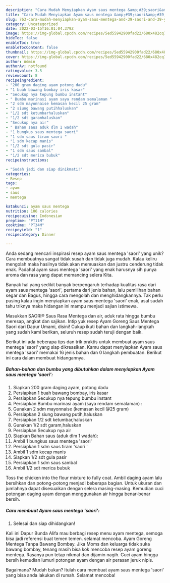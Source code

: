 ```yaml
---
description: "Cara Mudah Menyiapkan Ayam saus mentega &amp;#39;saori&amp;#39; yang Mantap"
title: "Cara Mudah Menyiapkan Ayam saus mentega &amp;#39;saori&amp;#39; yang Mantap"
slug: 763-cara-mudah-menyiapkan-ayam-saus-mentega-and-39-saori-and-39-yang-mantap
category: Uncategorized
date: 2022-03-15T16:01:04.379Z
image: https://img-global.cpcdn.com/recipes/5ed55942900fad22/680x482cq70/ayam-saus-mentega-saori-foto-resep-utama.jpg
hideToc: false
enableToc: true
enableTocContent: false
thumbnail: https://img-global.cpcdn.com/recipes/5ed55942900fad22/680x482cq70/ayam-saus-mentega-saori-foto-resep-utama.jpg
cover: https://img-global.cpcdn.com/recipes/5ed55942900fad22/680x482cq70/ayam-saus-mentega-saori-foto-resep-utama.jpg
author: Admin
authorAv: notfound
ratingvalue: 3.5
reviewcount: 8
recipeingredient:
- "200 gram daging ayam potong dadu"
- "1 buah bawang bombay iris kasar"
- "Secukup nya tepung bumbu instant"
- " Bumbu marinasi ayam saya rendam semalaman "
- "2 sdm mayonnaise kemasan kecil 25 gram"
- "2 siung bawang putihhaluskan"
- "1/2 sdt ketumbarhaluskan"
- "1/2 sdt garamhaluskan"
- "Secukup nya air"
- " Bahan saus aduk dlm 1 wadah"
- "1 bungkus saus mentega saori"
- "1 sdm saus tiram saori "
- "1 sdm kecap manis"
- "1/2 sdt gula pasir"
- "1 sdm saus sambal"
- "1/2 sdt merica bubuk"
recipeinstructions:

- "Sudah jadi dan siap dinikmati!"
categories:
- Resep
tags:
- ayam
- saus
- mentega

katakunci: ayam saus mentega 
nutrition: 106 calories
recipecuisine: Indonesian
preptime: "PT11M"
cooktime: "PT34M"
recipeyield: "1"
recipecategory: Dinner

---
```





Anda sedang mencari inspirasi resep ayam saus mentega &#39;saori&#39; yang unik? Cara membuatnya sangat tidak susah dan tidak juga mudah. Kalau keliru mengolah maka hasilnya tidak akan memuaskan dan justru cenderung tidak enak. Padahal ayam saus mentega &#39;saori&#39; yang enak harusnya sih punya aroma dan rasa yang dapat memancing selera Kita.





Banyak hal yang sedikit banyak berpengaruh terhadap kualitas rasa dari ayam saus mentega &#39;saori&#39;, pertama dari jenis bahan, lalu pemilihan bahan segar dan Bagus, hingga cara mengolah dan menghidangkannya. Tak perlu pusing kalau ingin menyiapkan ayam saus mentega &#39;saori&#39; enak,      asal sudah tahu triknya maka hidangan ini mampu menjadi sajian istimewa.














Masukkan SAORI® Saus Rasa Mentega dan air, aduk rata hingga bumbu meresap, angkat dan sajikan. Intip yuk resep Ayam Goreng Saus Mentega Saori dari Dapur Umami, disini! Cukup ikuti bahan dan langkah-langkah yang sudah kami berikan, seluruh resep sudah teruji dengan baik.






Berikut ini ada beberapa tips dan trik praktis untuk membuat ayam saus mentega &#39;saori&#39; yang siap dikreasikan. Kamu dapat menyiapkan Ayam saus mentega &#39;saori&#39; memakai 16 jenis bahan dan 0 langkah pembuatan. Berikut ini cara dalam membuat hidangannya.

<!--inarticleads1-->

##### Bahan-bahan dan bumbu yang dibutuhkan dalam menyiapkan Ayam saus mentega &#39;saori&#39;:

1. Siapkan 200 gram daging ayam, potong dadu
1. Persiapkan 1 buah bawang bombay, iris kasar
1. Persiapkan Secukup nya tepung bumbu instant
1. Persiapkan  Bumbu marinasi ayam (saya rendam semalaman) :
1. Gunakan 2 sdm mayonnaise (kemasan kecil @25 gram)
1. Persiapkan 2 siung bawang putih,haluskan
1. Persiapkan 1/2 sdt ketumbar,haluskan
1. Gunakan 1/2 sdt garam,haluskan
1. Persiapkan Secukup nya air
1. Siapkan  Bahan saus (aduk dlm 1 wadah):
1. Ambil 1 bungkus saus mentega &#39;saori&#39;
1. Persiapkan 1 sdm saus tiram &#39;saori &#39;
1. Ambil 1 sdm kecap manis
1. Siapkan 1/2 sdt gula pasir
1. Persiapkan 1 sdm saus sambal
1. Ambil 1/2 sdt merica bubuk


Toss the chicken into the flour mixture to fully coat. Ambil daging ayam lalu bersihkan dan potong-potong menjadi beberapa bagian. Untuk ukuran dan jumlahnya dapat disesuaikan dengan selera masing-masing. Kemudian cuci potongan daging ayam dengan menggunakan air hingga benar-benar bersih. 

<!--inarticleads2-->

##### Cara membuat Ayam saus mentega &#39;saori&#39;:


1. Selesai dan siap dihidangkan!

Kali ini Dapur Bunda Alifa mau berbagi resep menu ayam mentega, semoga bisa jadi referensi buat temen temen. selamat mencoba. Ayam Goreng Mentega Tanpa Bawang Bombay. Jika Moms dan keluarga tidak suka bawang bombay, tenang masih bisa kok mencoba resep ayam goreng mentega. Rasanya pun tetap nikmat dan dijamin nagih. Cuci ayam hingga bersih kemudian lumuri potongan ayam dengan air perasan jeruk nipis. 

Bagaimana? Mudah bukan? Itulah cara membuat ayam saus mentega &#39;saori&#39; yang bisa anda lakukan di rumah. Selamat mencoba!
